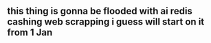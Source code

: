 ## this thing is gonna be flooded with ai redis cashing web scrapping i guess will start on it from 1 Jan
